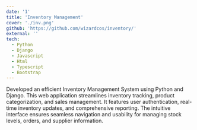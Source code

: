 ```yaml
---
date: '1'
title: 'Inventory Management'
cover: './inv.png'
github: 'https://github.com/wizardcos/inventory/'
external: ''
tech:
  - Python
  - Django
  - Javascript
  - Html
  - Typescript
  - Bootstrap
---
```


Developed an efficient Inventory Management System using Python and Django. This web application streamlines inventory tracking, product categorization, and sales management. It features user authentication, real-time inventory updates, and comprehensive reporting. The intuitive interface ensures seamless navigation and usability for managing stock levels, orders, and supplier information.
